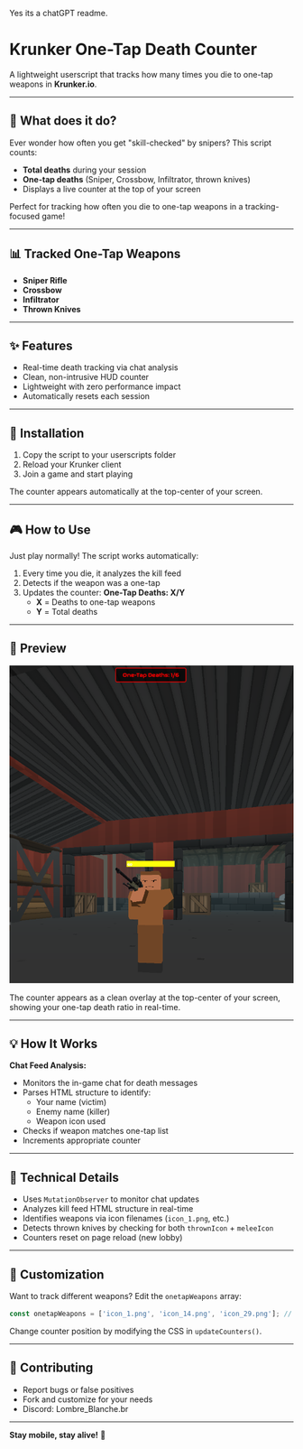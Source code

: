 Yes its a chatGPT readme.

# Krunker One-Tap Death Counter

A lightweight userscript that tracks how many times you die to one-tap weapons in **Krunker.io**.

---

## 🎯 What does it do?

Ever wonder how often you get "skill-checked" by snipers? This script counts:
- **Total deaths** during your session
- **One-tap deaths** (Sniper, Crossbow, Infiltrator, thrown knives)
- Displays a live counter at the top of your screen

Perfect for tracking how often you die to one-tap weapons in a tracking-focused game!

---

## 📊 Tracked One-Tap Weapons

- **Sniper Rifle**
- **Crossbow**
- **Infiltrator**
- **Thrown Knives**

---

## ✨ Features

- Real-time death tracking via chat analysis
- Clean, non-intrusive HUD counter
- Lightweight with zero performance impact
- Automatically resets each session

---

## 🚀 Installation

1. Copy the script to your userscripts folder
2. Reload your Krunker client
3. Join a game and start playing

The counter appears automatically at the top-center of your screen.

---

## 🎮 How to Use

Just play normally! The script works automatically:

1. Every time you die, it analyzes the kill feed
2. Detects if the weapon was a one-tap
3. Updates the counter: **One-Tap Deaths: X/Y**
   - **X** = Deaths to one-tap weapons
   - **Y** = Total deaths

---

## 📸 Preview

![In-game overlay example](example.png)

The counter appears as a clean overlay at the top-center of your screen, showing your one-tap death ratio in real-time.

---

## 💡 How It Works

**Chat Feed Analysis:**
- Monitors the in-game chat for death messages
- Parses HTML structure to identify:
  - Your name (victim)
  - Enemy name (killer)
  - Weapon icon used
- Checks if weapon matches one-tap list
- Increments appropriate counter

---

## 📝 Technical Details

- Uses `MutationObserver` to monitor chat updates
- Analyzes kill feed HTML structure in real-time
- Identifies weapons via icon filenames (`icon_1.png`, etc.)
- Detects thrown knives by checking for both `thrownIcon` + `meleeIcon`
- Counters reset on page reload (new lobby)

---

## 🔧 Customization

Want to track different weapons? Edit the `onetapWeapons` array:

```javascript
const onetapWeapons = ['icon_1.png', 'icon_14.png', 'icon_29.png']; // Add icon filenames for other weapons
```

Change counter position by modifying the CSS in `updateCounters()`.

---

## 🤝 Contributing

- Report bugs or false positives
- Fork and customize for your needs
- Discord: Lombre_Blanche.br

---

**Stay mobile, stay alive!** 🎯
